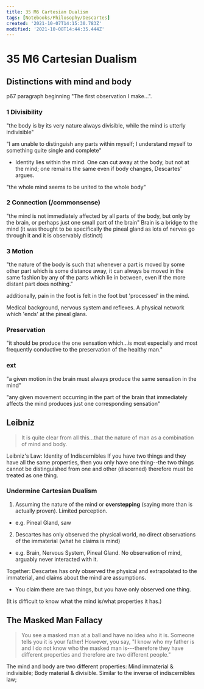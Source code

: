 ```yaml
---
title: 35 M6 Cartesian Dualism
tags: [Notebooks/Philosophy/Descartes]
created: '2021-10-07T14:15:30.783Z'
modified: '2021-10-08T14:44:35.444Z'
---
```


# 35 M6 Cartesian Dualism
## Distinctions with mind and body
p67 paragraph beginning "The first observation I make...".

### 1 Divisibility
"the body is by its very nature always divisible, while the mind is utterly indivisible"

"I am unable to distinguish any parts within myself; I understand myself to something quite single and complete"

- Identity lies within the mind. One can cut away at the body, but not at the mind; one remains the same even if body changes, Descartes' argues.

"the whole mind seems to be united to the whole body"


### 2 Connection (/commonsense)
"the mind is not immediately affected by all parts of the body, but only by the brain, or perhaps just one small part of the brain"
Brain is a bridge to the mind (it was thought to be specifically the pineal gland as lots of nerves go through it and it is observably distinct)

### 3 Motion

"the nature of the body is such that whenever a part is moved by some other part which is some distance away, it can always be moved in the same fashion by any of the parts which lie in between, even if the more distant part does nothing."

additionally, pain in the foot is felt in the foot but 'processed' in the mind.

Medical background, nervous system and reflexes. A physical network which 'ends' at the pineal glans.

### Preservation
"it should be produce the one sensation which...is most especially and most frequently conductive to the preservation of the healthy man."
 
### ext
"a given motion in the brain must always produce the same sensation in the mind"

"any given movement occurring in the part of the brain that immediately affects the mind produces just one corresponding sensation"

## Leibniz
> It is quite clear from all this...that the nature of man as a combination of mind and body.

Leibniz's Law: Identity of Indiscernibles
If you have two things and they have all the same properties, then you only have one thing--the two things cannot be distinguished from one and other (discerned) therefore must be treated as one thing.

### Undermine Cartesian Dualism
1. Assuming the nature of the mind or **overstepping** (saying more than is actually proven). Limited perception.
  - e.g. Pineal Gland, saw 
2. Descartes has only observed the physical world, no direct observations of the immaterial (what he claims is mind)
  - e.g. Brain, Nervous System, Pineal Gland. No observation of mind, arguably never interacted with it.

Together: Descartes has only observed the physical and extrapolated to the immaterial, and claims about the mind are assumptions.
  - You claim there are two things, but you have only observed one thing.

(It is difficult to know what the mind is/what properties it has.)

## The Masked Man Fallacy

> You see a masked man at a ball and have no idea who it is.
> Someone tells you it is your father! However, you say,
> "I know who my father is and I do not know who the masked man is---therefore they have different properties and therefore are two different people."

The mind and body are two different properties: Mind immaterial & indivisible; Body material & divisible. Similar to the inverse of indiscernibles law; 

